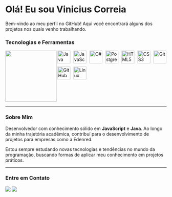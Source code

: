 # Olá! Eu sou Vinicius Correia 

Bem-vindo ao meu perfil no GitHub! Aqui você encontrará alguns dos projetos nos quais venho trabalhando.


### Tecnologias e Ferramentas

<img align="left" height="160" src="https://github-readme-stats.vercel.app/api/top-langs/?username=vini-correia&layout=compact&theme=dark&hide_border=true&locale=pt-br"/>

<div style="display: flex; flex-wrap: wrap; gap: 10px;" align="left">
  <img alt="Java" height="40" src="https://img.shields.io/badge/Java-ED8B00?style=for-the-badge&logo=openjdk&logoColor=white">
  <img alt="JavaScript" height="40" src="https://img.shields.io/badge/JavaScript-F7DF1E?style=for-the-badge&logo=javascript&logoColor=black">
  <img alt="C#" height="40" src="https://img.shields.io/badge/C%23-239120?style=for-the-badge&logo=c-sharp&logoColor=white">
  <img alt="PostgreSQL" height="40" src="https://img.shields.io/badge/PostgreSQL-4169E1?style=for-the-badge&logo=postgresql&logoColor=white">
  <img alt="HTML5" height="40" src="https://img.shields.io/badge/HTML5-E34F26?style=for-the-badge&logo=html5&logoColor=white">
  <img alt="CSS3" height="40" src="https://img.shields.io/badge/CSS3-1572B6?style=for-the-badge&logo=css3&logoColor=white">
  <img alt="Git" height="40" src="https://img.shields.io/badge/GIT-E44C30?style=for-the-badge&logo=git&logoColor=white">
  <img alt="GitHub" height="40" src="https://img.shields.io/badge/GitHub-100000?style=for-the-badge&logo=github&logoColor=white">
  <img alt="Linux" height="40" src="https://img.shields.io/badge/Linux-FCC624?style=for-the-badge&logo=linux&logoColor=black">
</div>

<br clear="left"/>

---

### Sobre Mim

Desenvolvedor com conhecimento sólido em **JavaScript** e **Java**. Ao longo da minha trajetória acadêmica, contribuí para o desenvolvimento de projetos para empresas como a Edenred.

Estou sempre estudando novas tecnologias e tendências no mundo da programação, buscando formas de aplicar meu conhecimento em projetos práticos.

---

### Entre em Contato

<div> 
  <a href="mailto:viniciusalves.correia24@gmail.com"><img src="https://img.shields.io/badge/Gmail-D14836?style=for-the-badge&logo=gmail&logoColor=white" target="_blank"></a>
  <a href="https://www.linkedin.com/in/vinicius-correia-dev" target="_blank"><img src="https://img.shields.io/badge/LinkedIn-0077B5?style=for-the-badge&logo=linkedin&logoColor=white" target="_blank"></a> 
</div>
